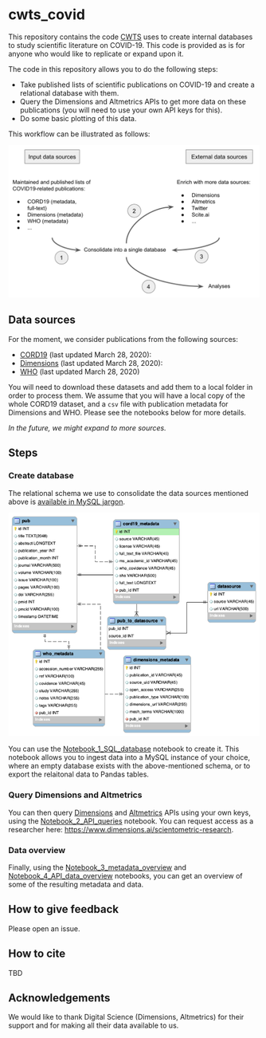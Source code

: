 # cwts_covid

This repository contains the code [CWTS](https://www.cwts.nl) uses to create internal databases to study scientific literature on COVID-19. This code is provided as is for anyone who would like to replicate or expand upon it.

The code in this repository allows you to do the following steps:

* Take published lists of scientific publications on COVID-19 and create a relational database with them.
* Query the Dimensions and Altmetrics APIs to get more data on these publications (you will need to use your own API keys for this).
* Do some basic plotting of this data.

This workflow can be illustrated as follows:

![Workflow](datasets_input/SQL_database_schema/workflow.png)

## Data sources

For the moment, we consider publications from the following sources:

* [CORD19](https://pages.semanticscholar.org/coronavirus-research) (last updated March 28, 2020): 
* [Dimensions](https://docs.google.com/spreadsheets/d/1-kTZJZ1GAhJ2m4GAIhw1ZdlgO46JpvX0ZQa232VWRmw/edit#gid=2034285255) (last updated March 28, 2020): 
* [WHO](https://www.who.int/emergencies/diseases/novel-coronavirus-2019/global-research-on-novel-coronavirus-2019-ncov) (last updated March 28, 2020)

You will need to download these datasets and add them to a local folder in order to process them. We assume that you will have a local copy of the whole CORD19 dataset, and a `csv` file with publication metadata for Dimensions and WHO. Please see the notebooks below for more details.

*In the future, we might expand to more sources.*

## Steps

### Create database

The relational schema we use to consolidate the data sources mentioned above is [available in MySQL jargon](datasets_input/SQL_database_schema/projectdb_covid_schema.sql).

![SQL schema](datasets_input/SQL_database_schema/projectdb_covid_schema.png)

You can use the [Notebook_1_SQL_database](Notebook_1_SQL_database.ipynb) notebook to create it. This notebook allows you to ingest data into a MySQL instance of your choice, where an empty database exists with the above-mentioned schema, or to export the relaitonal data to Pandas tables.

### Query Dimensions and Altmetrics

You can then query [Dimensions](https://docs.dimensions.ai/dsl) and [Altmetrics](https://api.altmetric.com) APIs using your own keys, using the [Notebook_2_API_queries](Notebook_2_API_queries.ipynb) notebook. You can request access as a researcher here: https://www.dimensions.ai/scientometric-research.

### Data overview

Finally, using the [Notebook_3_metadata_overview](Notebook_3_metadata_overview.ipynb) and [Notebook_4_API_data_overview](Notebook_4_API_data_overview.ipynb) notebooks, you can get an overview of some of the resulting metadata and data.

## How to give feedback

Please open an issue.

## How to cite

TBD

## Acknowledgements

We would like to thank Digital Science (Dimensions, Altmetrics) for their support and for making all their data available to us.
